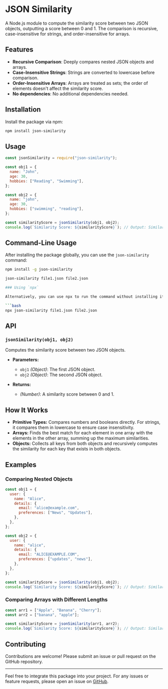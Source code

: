 # JSON Similarity

A Node.js module to compute the similarity score between two JSON objects, outputting a score between 0 and 1. The comparison is recursive, case-insensitive for strings, and order-insensitive for arrays.

## Features

- **Recursive Comparison**: Deeply compares nested JSON objects and arrays.
- **Case-Insensitive Strings**: Strings are converted to lowercase before comparison.
- **Order-Insensitive Arrays**: Arrays are treated as sets; the order of elements doesn't affect the similarity score.
- **No dependencies**: No additional dependencies needed.

## Installation

Install the package via npm:

```bash
npm install json-similarity
```

## Usage

```javascript
const jsonSimilarity = require("json-similarity");

const obj1 = {
  name: "John",
  age: 30,
  hobbies: ["Reading", "Swimming"],
};

const obj2 = {
  name: "john",
  age: 30,
  hobbies: ["swimming", "reading"],
};

const similarityScore = jsonSimilarity(obj1, obj2);
console.log(`Similarity Score: ${similarityScore}`); // Output: Similarity Score: 1
```

## Command-Line Usage

After installing the package globally, you can use the `json-similarity` command:

````bash
npm install -g json-similarity

json-similarity file1.json file2.json

### Using `npx`

Alternatively, you can use npx to run the command without installing it globally:

```bash
npx json-similarity file1.json file2.json
````

## API

### `jsonSimilarity(obj1, obj2)`

Computes the similarity score between two JSON objects.

- **Parameters:**

  - `obj1` _(Object)_: The first JSON object.
  - `obj2` _(Object)_: The second JSON object.

- **Returns:**
  - _(Number)_: A similarity score between 0 and 1.

## How It Works

- **Primitive Types:** Compares numbers and booleans directly. For strings, it compares them in lowercase to ensure case insensitivity.
- **Arrays:** Finds the best match for each element in one array with the elements in the other array, summing up the maximum similarities.
- **Objects:** Collects all keys from both objects and recursively computes the similarity for each key that exists in both objects.

## Examples

### Comparing Nested Objects

```javascript
const obj1 = {
  user: {
    name: "Alice",
    details: {
      email: "alice@example.com",
      preferences: ["News", "Updates"],
    },
  },
};

const obj2 = {
  user: {
    name: "alice",
    details: {
      email: "ALICE@EXAMPLE.COM",
      preferences: ["updates", "news"],
    },
  },
};

const similarityScore = jsonSimilarity(obj1, obj2);
console.log(`Similarity Score: ${similarityScore}`); // Output: Similarity Score: 1
```

### Comparing Arrays with Different Lengths

```javascript
const arr1 = ["Apple", "Banana", "Cherry"];
const arr2 = ["banana", "apple"];

const similarityScore = jsonSimilarity(arr1, arr2);
console.log(`Similarity Score: ${similarityScore}`); // Output: Similarity Score: 0.666...
```

## Contributing

Contributions are welcome! Please submit an issue or pull request on the GitHub repository.

---

Feel free to integrate this package into your project. For any issues or feature requests, please open an issue on [GitHub](https://github.com/thegafo/json-similarity).
